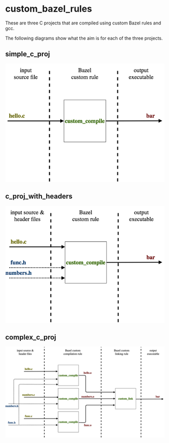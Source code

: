 # custom_bazel_rules
These are three C projects that are compiled using custom Bazel rules and gcc.

The following diagrams show what the aim is for each of the three projects.

## simple_c_proj
![simple_c_proj diagram](https://github.com/cristiannancu/custom_bazel_rules/blob/master/diagram_simple_c_proj.png)

## c_proj_with_headers
![c_proj_with_headers diagram](https://github.com/cristiannancu/custom_bazel_rules/blob/master/diagram_c_proj_with_headers.png)

## complex_c_proj
![complex_c_proj diagram](https://github.com/cristiannancu/custom_bazel_rules/blob/master/diagram_complex_c_proj.png)
